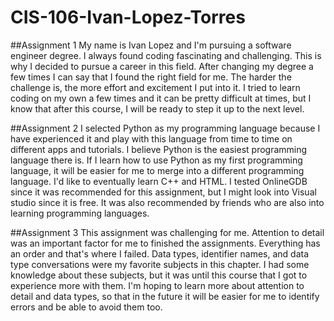# CIS-106-Ivan-Lopez-Torres
##Assignment 1
My name is Ivan Lopez and I'm pursuing a software engineer degree. I always found coding fascinating and challenging. This is why I decided to pursue a career in this field. After changing my degree a few times I can say that I found the right field for me. The harder the challenge is, the more effort and excitement I put into it. I tried to learn coding on my own a few times and it can be pretty difficult at times, but I know that after this course, I will be ready to step it up to the next level.

##Assignment 2
I selected Python as my programming language because I have experienced it and play with this language from time to time on different apps and tutorials. I believe Python is the easiest programming language there is. If I learn how to use Python as my first programming language,  it will be easier for me to merge into a different programming language. I'd like to eventually learn C++ and HTML. I tested OnlineGDB since it was recommended for this assignment, but I might look into Visual studio since it is free. It was also recommended by friends who are also into learning programming languages.

##Assignment 3
This assignment was challenging for me. Attention to detail was an important factor for me to finished the assignments. Everything has an order and that's where I failed. Data types, identifier names, and data type conversations were my favorite subjects in this chapter. I had some knowledge about these subjects, but it was until this course that I got to experience more with them. I'm hoping to learn more about attention to detail and data types, so that in the future it will be easier for me to identify errors and be able to avoid them too.
